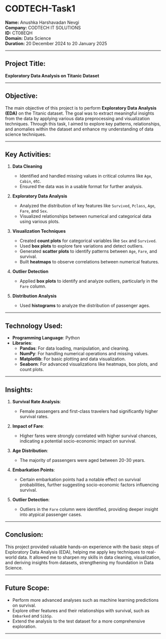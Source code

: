 # CODTECH-Task1

**Name:** Anushka Harshavadan Nevgi  
**Company:** CODTECH IT SOLUTIONS  
**ID:** CT08EQH  
**Domain:** Data Science  
**Duration:** 20 December 2024 to 20 January 2025 

---

## Project Title: 
**Exploratory Data Analysis on Titanic Dataset**

---

## Objective:
The main objective of this project is to perform **Exploratory Data Analysis (EDA)** on the Titanic dataset. The goal was to extract meaningful insights from the data by applying various data preprocessing and visualization techniques. Through this task, I aimed to explore key patterns, relationships, and anomalies within the dataset and enhance my understanding of data science techniques.

---

## Key Activities:
1. **Data Cleaning**  
   - Identified and handled missing values in critical columns like `Age`, `Cabin`, etc.
   - Ensured the data was in a usable format for further analysis.

2. **Exploratory Data Analysis**  
   - Analyzed the distribution of key features like `Survived`, `Pclass`, `Age`, `Fare`, and `Sex`.
   - Visualized relationships between numerical and categorical data using various plots.

3. **Visualization Techniques**  
   - Created **count plots** for categorical variables like `Sex` and `Survived`.
   - Used **box plots** to explore fare variations and detect outliers.
   - Generated **scatter plots** to identify patterns between `Age`, `Fare`, and survival.
   - Built **heatmaps** to observe correlations between numerical features.

4. **Outlier Detection**  
   - Applied **box plots** to identify and analyze outliers, particularly in the `Fare` column.

5. **Distribution Analysis**  
   - Used **histograms** to analyze the distribution of passenger ages.

---

## Technology Used:
- **Programming Language**: Python
- **Libraries**:
  - **Pandas**: For data loading, manipulation, and cleaning.
  - **NumPy**: For handling numerical operations and missing values.
  - **Matplotlib**: For basic plotting and data visualization.
  - **Seaborn**: For advanced visualizations like heatmaps, box plots, and count plots.

---

## Insights:
1. **Survival Rate Analysis**:  
   - Female passengers and first-class travelers had significantly higher survival rates.

2. **Impact of Fare**:  
   - Higher fares were strongly correlated with higher survival chances, indicating a potential socio-economic impact on survival.

3. **Age Distribution**:  
   - The majority of passengers were aged between 20-30 years.

4. **Embarkation Points**:  
   - Certain embarkation points had a notable effect on survival probabilities, further suggesting socio-economic factors influencing survival.

5. **Outlier Detection**:  
   - Outliers in the `Fare` column were identified, providing deeper insight into atypical passenger cases.

---

## Conclusion:
This project provided valuable hands-on experience with the basic steps of Exploratory Data Analysis (EDA), helping me apply key techniques to real-world data. It allowed me to sharpen my skills in data cleaning, visualization, and deriving insights from datasets, strengthening my foundation in Data Science.

---

## Future Scope:
- Perform more advanced analyses such as machine learning predictions on survival.
- Explore other features and their relationships with survival, such as `Embarked` and `SibSp`.
- Extend the analysis to the test dataset for a more comprehensive exploration.

---
